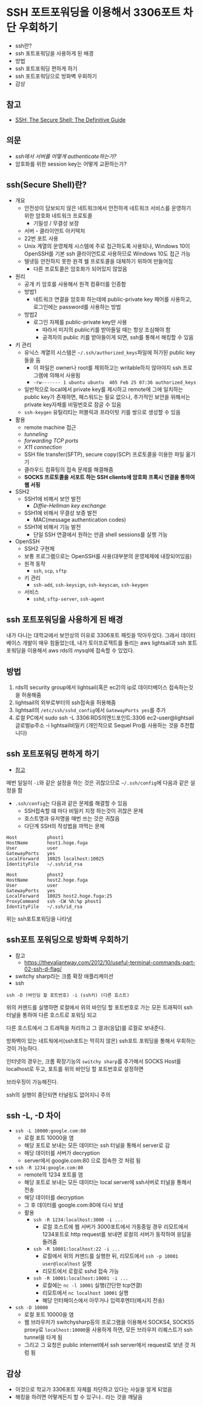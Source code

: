 # SSH 포트포워딩을 이용해서 3306포트 차단 우회하기

- ssh란?
- ssh 포트포워딩을 사용하게 된 배경
- 방법
- ssh 포트포워딩 편하게 하기
- ssh 포트포워딩으로 방화벽 우회하기
- 감상

## 참고

- [SSH: The Secure Shell: The Definitive Guide](https://docstore.mik.ua/orelly/networking_2ndEd/ssh/ch03_03.htm)

## 의문

- *ssh에서 서버를 어떻게 authenticate하는가?*
- 암호화를 위한 session key는 어떻게 교환하는가?

## ssh(Secure Shell)란?

- 개요
  - 안전성이 담보되지 않은 네트워크에서 안전하게 네트워크 서비스를 운영하기 위한 암호화 네트워크 프로토콜
    - 기밀성 / 무결성 보장
  - 서버 - 클라이언트 아키텍처
  - 22번 포트 사용
  - Unix 계열의 운영체제 시스템에 주로 접근하도록 사용되나, Windows 10이 OpenSSH를 기본 ssh 클라이언트로 사용하므로 Windows 10도 접근 가능
  - 텔넷등 안전하지 못한 원격 쉘 프로토콜을 대체하기 위하여 만들어짐
    - 다른 프로토콜은 암호화가 되어있지 않았음
- 원리
  - 공개 키 암호를 사용해서 원격 컴퓨터를 인증함
  - 방법1
    - 네트워크 연결을 암호화 하는데에 public-private key 페어를 사용하고, 로그인에는 password를 사용하는 방법
  - 방법2
    - 로그인 자체를 public-private key만 사용
      - 따라서 미지의 public키를 받아들일 때는 항상 조심해야 함
      - 공격자의 public 키를 받아들이게 되면, ssh를 통해서 해킹할 수 있음
- 키 관리
  - 유닉스 계열의 시스템은 `~/.ssh/authorized_keys`파일에 허가된 public key들을 둠
    - 이 파일은 owner나 root를 제외하고는 writable하지 않아야지 ssh 프로그램에 의해서 사용됨
    - `-rw------- 1 ubuntu ubuntu  405 Feb 25 07:36 authorized_keys`
  - 일반적으로 local에서 private key를 제시하고 remote에 그에 일치하는 public key가 존재하면, 패스워드는 필요 없으나, 추가적인 보안을 위해서는 private key자체를 비밀번호로 잠글 수 있음
  - `ssh-keygen` 유틸리티는 퍼블릭과 프라이빗 키를 쌍으로 생성할 수 있음
- 활용
  - remote machine 접근
  - *tunneling*
  - *forwarding TCP ports*
  - *X11 connection*
  - SSH file transfer(SFTP), secure copy(SCP) 프로토콜을 이용한 파일 옮기기
  - 클라우드 컴퓨팅의 접속 문제를 해결해줌
  - **SOCKS 프로토콜을 서포트 하는 SSH clients에 암호화 프록시 연결을 통하여 웹 서핑**
- SSH2
  - SSH1에 비해서 보안 발전
    - *Diffie-Hellman key exchange*
  - SSH1에 비해서 무결성 보증 발전
    - MAC(message authentication codes)
  - SSH1에 비해서 기능 발전
    - 단일 SSH 연결에서 원하는 만큼 shell sessions를 실행 가능
- OpenSSH
  - SSH2 구현체
  - 보통 프로그램으로는 OpenSSH를 사용(대부분의 운영체제에 내장되어있음)
  - 원격 동작
    - `ssh`, `scp`, `sftp`
  - 키 관리
    - `ssh-add`, `ssh-keysign`, `ssh-keyscan`, `ssh-keygen`
  - 서비스
    - `sshd`, `sftp-server`, `ssh-agent`

## ssh 포트포워딩을 사용하게 된 배경

내가 다니는 대학교에서 보안상의 이유로 3306포트 패킷을 막아두었다. 그래서 데이터베이스 개발이 매우 힘들었는데, 내가 토이프로젝트를 돌리는 aws lightsail과 ssh 포트포워딩을 이용해서 aws rds의 mysql에 접속할 수 있었다.

## 방법

1. rds의 security group에서 lightsail(혹은 ec2)의 ip로 데이터베이스 접속하는것을 허용해줌
2. lightsail의 외부로부터의 ssh접속을 허용해줌
3. lightsail의 `/etc/ssh/sshd_config`에서 `GatewayPorts yes`를 추가
4. 로컬 PC에서 sudo ssh -L 3306:RDS의엔드포인트:3306 ec2-user@lightsail글로벌ip주소 -i lightsail비밀키 (개인적으로 Sequel Pro를 사용하는 것을 추천합니다)

## ssh 포트포워딩 편하게 하기

- [참고](https://qiita.com/lasta/items/41e95a2fdded18c34dae)

매번 일일이 `-i`와 같은 설정을 하는 것은 귀찮으므로 `~/.ssh/config`에 다음과 같은 설정을 함

- `.ssh/config`는 다음과 같은 문제를 해결할 수 있음
  - SSH접속할 떄 마다 비밀키 지정 하는것이 귀찮은 문제
  - 호스트명과 유저명을 매번 쓰는 것은 귀찮음
  - 다단계 SSH의 작성법을 까먹는 문제

```
Host           phost1
HostName       host1.hoge.fuga
User           user
GatewayPorts   yes
LocalForward   10025 localhost:10025
IdentityFile   ~/.ssh/id_rsa

Host           phost2
HostName       host2.hoge.fuga
User           user
GatewayPorts   yes
LocalForward   10025 host2.hoge.fuga:25
ProxyCommand   ssh -CW %h:%p phost1
IdentityFile   ~/.ssh/id_rsa
```

위는 ssh포트포워딩을 나타냄

## ssh포트 포워딩으로 방화벽 우회하기

- 참고
  - https://thevaliantway.com/2012/10/useful-terminal-commands-part-02-ssh-d-flag/
- switchy sharp라는 크롬 확장 애플리케이션
- ssh

```
ssh -D (바인딩 할 포트번호) -i (ssh키) (다른 호스트)
```

위의 커맨드를 실행하면 로컬에서 위의 바인딩 할 포트번호로 가는 모든 트래픽이 ssh 터널을 통하여 다른 호스트로 포워딩 되고

다른 호스트에서 그 트래픽을 처리하고 그 결과(응답)를 로컬로 보내준다.

방화벽이 있는 네트웍에서(ssh포트는 막히지 않은) ssh포트 포워딩을 통해서 우회하는 것이 가능하다.

인터넷의 경우는, 크롬 확장기능의 `switchy sharp`를 추가해서 SOCKS Host를 localhost로 두고, 포트를 위의 바인딩 할 포트번호로 설정하면

브라우징이 가능해진다.

ssh의 실행이 중단되면 터널링도 없어지니 주의

## ssh -L, -D 차이

- `ssh -L 10000:google.com:80`
  - 로컬 포트 10000을 염
  - 해당 포트로 보내는 모든 데이터는 ssh 터널을 통해서 server로 감
  - 해당 데이터를 서버가 decryption
  - server에서 google.com:80 으로 접속한 것 처럼 됨
- `ssh -R 1234:google.com:80`
  - remote의 1234 포트를 염
  - 해당 포트로 보내는 모든 데이터는 local server에 ssh서버로 터널을 통해서 전송
  - 해당 데이터를 decryption
  - 그 후 데이터를 google.com:80에 다시 보냄
  - 활용
    - `ssh -R 1234:localhost:3000 -i ...`
      - 로컬 호스트에 웹 서버가 3000포트에서 가동중일 경우 리모트에서 1234포트로 http request를 보내면 로컬의 서버가 동작하여 응답을 돌려줌
    - `ssh -R 10001:localhost:22 -i ...`
      - 로컬에서 위의 커맨드를 실행한 뒤, 리모트에서 `ssh -p 10001 user@localhost` 실행
      - 리모트에서 로컬로 sshd 접속 가능
    - `ssh -R 10001:localhost:10001 -i ...`
      - 로컬에는 `nc -l 10001` 실행(간단한 tcp연결)
      - 리모트에서 `nc localhost 10001` 실행
      - 해당 인터페이스에서 아무거나 입력후엔터(메시지 전송)
- `ssh -D 10000`
  - 로컬 포트 10000을 염
  - 웹 브라우저가 switchysharp등의 프로그램을 이용해서 SOCKS4, SOCKS5 proxy로 `localhost:10000`을 사용하게 하면, 모든 브라우저 리퀘스트가 ssh tunnel을 타게 됨
  - 그리고 그 요청은 public internet에서 ssh server에서 request로 보낸 것 처럼 됨

## 감상

- 이것으로 학교가 3306포트 자체를 차단하고 있다는 사실을 알게 되었음
- 해킹을 하려면 어떻게든지 할 수 있구나.. 라는 것을 깨달음

